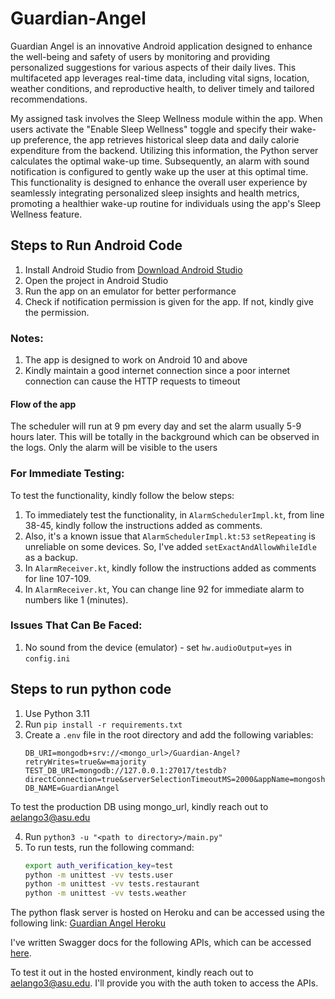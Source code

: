 # Guardian-Angel

Guardian Angel is an innovative Android application designed to enhance the well-being and safety of users by monitoring and providing personalized suggestions for various aspects of their daily lives. This multifaceted app leverages real-time data, including vital signs, location, weather conditions, and reproductive health, to deliver timely and tailored recommendations.

My assigned task involves the Sleep Wellness module within the app. When users activate the "Enable Sleep Wellness" toggle and specify their wake-up preference, the app retrieves historical sleep data and daily calorie expenditure from the backend. Utilizing this information, the Python server calculates the optimal wake-up time. Subsequently, an alarm with sound notification is configured to gently wake up the user at this optimal time. This functionality is designed to enhance the overall user experience by seamlessly integrating personalized sleep insights and health metrics, promoting a healthier wake-up routine for individuals using the app's Sleep Wellness feature.

## Steps to Run Android Code

1. Install Android Studio from [Download Android Studio](https://developer.android.com/studio#get-android-studio)
2. Open the project in Android Studio
3. Run the app on an emulator for better performance
4. Check if notification permission is given for the app. If not, kindly give the permission.

### Notes:
1. The app is designed to work on Android 10 and above
2. Kindly maintain a good internet connection since a poor internet connection can cause the HTTP requests to timeout

#### Flow of the app
The scheduler will run at 9 pm every day and set the alarm usually 5-9 hours later. This will be totally in the background which can be observed in the logs. Only the alarm will be visible to the users

### For Immediate Testing:
 To test the functionality, kindly follow the below steps:
1. To immediately test the functionality, in `AlarmSchedulerImpl.kt`, from line 38-45, kindly follow the instructions added as comments.
2. Also, it's a known issue that `AlarmSchedulerImpl.kt:53` `setRepeating` is unreliable on some devices. So, I've added `setExactAndAllowWhileIdle` as a backup.
3. In `AlarmReceiver.kt`, kindly follow the instructions added as comments for line 107-109.
4. In `AlarmReceiver.kt`, You can change line 92 for immediate alarm to numbers like 1 (minutes).

### Issues That Can Be Faced:
1. No sound from the device (emulator) - set `hw.audioOutput=yes` in `config.ini`

## Steps to run python code
1. Use Python 3.11
2. Run `pip install -r requirements.txt`
3. Create a `.env` file in the root directory and add the following variables:
    ```env
    DB_URI=mongodb+srv://<mongo_url>/Guardian-Angel?retryWrites=true&w=majority
    TEST_DB_URI=mongodb://127.0.0.1:27017/testdb?directConnection=true&serverSelectionTimeoutMS=2000&appName=mongosh+2.0.2
    DB_NAME=GuardianAngel
    ```
To test the production DB using mongo_url, kindly reach out to [aelango3@asu.edu](mailto:aelango3@asu.edu)

4. Run `python3 -u "<path to directory>/main.py"`
5. To run tests, run the following command:
    ```bash
    export auth_verification_key=test
    python -m unittest -vv tests.user
    python -m unittest -vv tests.restaurant
    python -m unittest -vv tests.weather
    ```

The python flask server is hosted on Heroku and can be accessed using the following link: [Guardian Angel Heroku](https://mc-guardian-angel-1fec5a1eb0b8.herokuapp.com/)

I've written Swagger docs for the following APIs, which can be accessed [here](https://mc-guardian-angel-1fec5a1eb0b8.herokuapp.com/apidocs/).

To test it out in the hosted environment, kindly reach out to [aelango3@asu.edu](mailto:aelango3@asu.edu). I'll provide you with the auth token to access the APIs.


